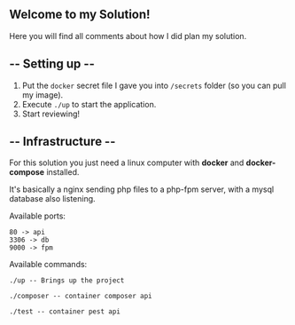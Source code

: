 ## Welcome to my Solution!

Here you will find all comments about how I did plan my solution.

## -- Setting up --

1. Put the `docker` secret file I gave you into `/secrets` folder (so you can pull my image).
2. Execute ` ./up ` to start the application.
3. Start reviewing!




## -- Infrastructure -- 

For this solution you just need a linux computer with <b>docker</b> and <b>docker-compose</b> installed.

It's basically a nginx sending php files to a php-fpm server, with a mysql database also listening.

Available ports:

```
80 -> api
3306 -> db
9000 -> fpm
```

Available commands:

```shell
./up -- Brings up the project
```

```shell
./composer -- container composer api  
```

```shell
./test -- container pest api
```
